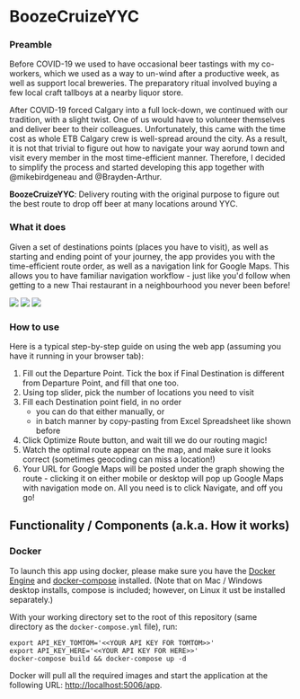 # BoozeCruizeYYC

### Preamble

Before COVID-19 we used to have occasional beer tastings with my co-workers, which we used as a way to un-wind after a
productive week, as well as support local breweries. The preparatory ritual involved buying a few local craft tallboys
at a nearby liquor store.

After COVID-19 forced Calgary into a full lock-down, we continued with our tradition, with a slight twist. One of us would
have to volunteer themselves and deliver beer to their colleagues. Unfortunately, this came with the time cost as whole ETB
Calgary crew is well-spread around the city. As a result, it is not that trivial to figure out how to navigate your way aorund town
and visit every member in the most time-efficient manner. Therefore, I decided to simplify the process and started developing this app
together with @mikebirdgeneau and @Brayden-Arthur.

**BoozeCruizeYYC**:
Delivery routing with the original purpose to figure out the best route to drop off beer at many locations around YYC.

### What it does

Given a set of destinations points (places you have to visit), as well as starting and ending point of your journey,
the app provides you with the time-efficient route order, as well as a navigation link for Google Maps. This allows you
to have familiar navigation workflow - just like you'd follow when getting to a new Thai restaurant  in a neighbourhood
 you never been before!



![](https://img.shields.io/github/license/AntonBiryukovUofC/boozecruiseyyc?style=for-the-badge)
![](https://img.shields.io/github/v/release/AntonBiryukovUofC/boozecruiseyyc?style=for-the-badge)
![](https://img.shields.io/circleci/build/github/AntonBiryukovUofC/boozecruiseyyc/master?style=for-the-badge)

### How to use

Here is a typical step-by-step guide on using the web app (assuming you have it running in your browser tab):

1. Fill out the Departure Point. Tick the box if Final Destination is different from Departure Point, and fill that one too.
2. Using top slider, pick the number of locations you need to visit
3. Fill each Destination point field, in no order
    - you can do that either manually, or
    - in batch manner by copy-pasting from Excel Spreadsheet like shown before
4. Click Optimize Route button, and wait till we do our routing magic!
5. Watch the optimal route appear on the map, and make sure it looks correct (sometimes geocoding can miss a location!)
6. Your URL for Google Maps will be posted under the graph showing the route - clicking it on either mobile or desktop
will pop up Google Maps with navigation mode on. All you need is to click Navigate, and off you go!

## Functionality / Components (a.k.a. How it works)
### Docker

To launch this app using docker, please make sure you have the [Docker Engine](https://docs.docker.com/get-docker/) and [docker-compose](https://docs.docker.com/compose/install/) installed. (Note that on Mac / Windows desktop installs, compose is included; however, on Linux it ust be installed separately.)

With your working directory set to the root of this repository (same directory as the `docker-compose.yml` file), run:

```
export API_KEY_TOMTOM='<<YOUR API KEY FOR TOMTOM>>'
export API_KEY_HERE='<<YOUR API KEY FOR HERE>>'
docker-compose build && docker-compose up -d
```

Docker will pull all the required images and start the application at the following URL: [http://localhost:5006/app](http://localhost:5006/app).

